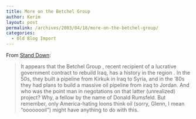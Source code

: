 ```yaml
---
title: More on the Betchel Group
author: Kerim
layout: post
permalink: /archives/2003/04/18/more-on-the-betchel-group/
categories:
  - Old Blog Import
---
```

From <a href="http://www.nowarblog.org/archives/001342.html" onclick="_gaq.push(['_trackEvent', 'outbound-article', 'http://www.nowarblog.org/archives/001342.html', 'Stand Down']);" >Stand Down</a>:


>   It appears that the Betchel Group , recent recipient of a lucrative government contract to rebuild Iraq, has a history in the region . In the 50s, they built a pipeline from Kirkuk in Iraq to Syria, and in the &#8217;80s they had plans to build a massive oil pipeline from iraq to Jordan. And who was the point man in negotations on that latter (unrealized) project? Why, a fellow by the name of Donald Rumsfeld. But remember, only America-hating loons think oil (sorry, Glenn, I mean &#8220;oooooooil&#8221;) might have anything to do with this.


